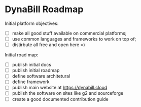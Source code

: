 # DynaBill Roadmap

Initial platform objectives:

- [ ] make all good stuff available on commercial platforms;
- [ ] use common languages and frameworks to work on top of;
- [ ] distirbute all free and open here =)

Initial road map:

- [ ] publish initial docs
- [ ] publish initial roadmap
- [ ] define software architetural
- [ ] define framework
- [ ] publish main website at https://dynabill.cloud
- [ ] publish the software on sites like g2 and sourceforge
- [ ] create a good documented contribution guide
